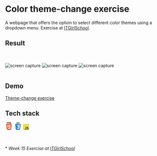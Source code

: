 # Color theme-change exercise

A webpage that offers the option to select different color themes using a dropdown menu. Exercise at [ITGirlSchool].

## Result

<br><br>
<img width="30%" alt="screen capture" src="../main/assets/img/captureweb_dark.jpeg">
<img width="30%" alt="screen capture" src="../main/assets/img/captureweb_light.jpeg">
<img width="30%" alt="screen capture" src="../main/assets/img/captureweb_pink.jpeg">
<br><br>

## Demo

[Theme-change exercise]

## Tech stack

<code><img height="25" src="https://raw.githubusercontent.com/github/explore/80688e429a7d4ef2fca1e82350fe8e3517d3494d/topics/html/html.png"></code>
<code><img height="25" src="https://raw.githubusercontent.com/github/explore/80688e429a7d4ef2fca1e82350fe8e3517d3494d/topics/css/css.png"></code>
<code><img height="20" src="https://raw.githubusercontent.com/github/explore/80688e429a7d4ef2fca1e82350fe8e3517d3494d/topics/javascript/javascript.png"></code>

<br><br> \* _Week 15 Exercise at [ITGirlSchool]_

[ITGirlSchool]: https://itgirlschool.com/en
[Theme-change exercise]: https://alenagm.github.io/theme-change-exercise/
